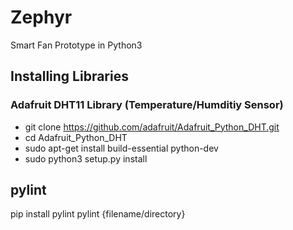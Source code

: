 # Zephyr
Smart Fan Prototype in Python3

## Installing Libraries
### Adafruit DHT11 Library (Temperature/Humditiy Sensor)
- git clone https://github.com/adafruit/Adafruit_Python_DHT.git
- cd Adafruit_Python_DHT
- sudo apt-get install build-essential python-dev
- sudo python3 setup.py install

## pylint
pip install pylint
pylint {filename/directory}

